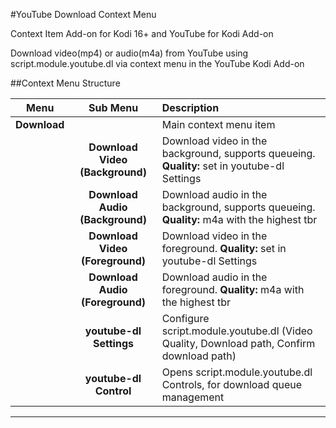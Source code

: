 #YouTube Download Context Menu

Context Item Add-on for Kodi 16+ and YouTube for Kodi Add-on

Download video(mp4) or audio(m4a) from YouTube using script.module.youtube.dl via context menu in the YouTube Kodi Add-on


##Context Menu Structure

| Menu         | Sub Menu     | Description  |
|:------------:|:------------:|:-------------|
| **Download**     |              | Main context menu item             |
|              | **Download Video (Background)** | Download video in the background, supports queueing. **Quality:** set in youtube-dl Settings |
|              | **Download Audio (Background)** | Download audio in the background, supports queueing. **Quality:** m4a with the highest tbr |
|              | **Download Video (Foreground)** | Download video in the foreground. **Quality:** set in youtube-dl Settings |
|              | **Download Audio (Foreground)** | Download audio in the foreground. **Quality:** m4a with the highest tbr |
|              | **youtube-dl Settings**         | Configure script.module.youtube.dl (Video Quality, Download path, Confirm download path) |
|              | **youtube-dl Control**          | Opens script.module.youtube.dl Controls, for download queue management |

---
